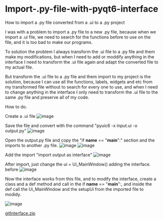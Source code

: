 # Import-.py-file-with-pyqt6-interface
How to import a .py file converted from a .ui to a .py project

I was with a problem to import a .py file to a new .py file, because when we import a .ui file, we need to search for the functions before to use on the file, and it is too bad to make our programs.

To solution the problem I always transform the .ui file to a .py file and them make my modifications, but when I need to add or moddify anything in the interface I need to transform the .ui file again and adapt the converted file to my actual file.

But transform the .ui file to a .py file and them import to my project is the solution, because I can use all the functions, labels, widgets and etc from my transformed file without to search for every one to use, and when I need to change anything in the interface I only need to transform the .ui file to the same .py file and preserve all of my code.

How to do.

Create a .ui file
![image](https://user-images.githubusercontent.com/73801806/160836067-b6e8c89c-6330-4766-80b8-a0987ff95391.png)

Save the file and convert with the command "pyuic6 -x input.ui -o output.py"
![image](https://user-images.githubusercontent.com/73801806/160836770-b0b1ef12-d45b-4fdc-89c9-c0b4860b5a92.png)

Open the output.py file and copy the "if __name__ == "__main__":" section and the imports to another .py file.
![image](https://user-images.githubusercontent.com/73801806/160837492-53b07592-82d5-4dde-aa93-4c2362633fbe.png)
![image](https://user-images.githubusercontent.com/73801806/160837542-3ac471e3-ced3-4fd7-bfc4-44867de9ae64.png)

Add the import "import output as interface"
![image](https://user-images.githubusercontent.com/73801806/160837887-6a225bd9-3ec7-47c0-8b32-bca58a024388.png)

After import, just change the ui = Ui_MainWindow() adding the interface. before
![image](https://user-images.githubusercontent.com/73801806/160838175-edefe57d-c33d-4439-b5c9-afa2b226e2f5.png)

Now the interface works from this file, and to modify the interface, create a class and a def method and call in the if __name__ == "__main__":, and inside the def call the Ui_MainWindow and the setupUi from the imported file to modidy.

![image](https://user-images.githubusercontent.com/73801806/160840247-5e6b172b-cf78-4079-a1e9-9de5a85c0c11.png)


[gitInterface.zip](https://github.com/maycon2-0/Import-.py-file-with-pyqt6-interface/files/8380660/gitInterface.zip)
